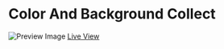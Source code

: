 # Color And Background Collect

![Preview Image](https://raw.githubusercontent.com/AsrafulislamMasrafi/Color-and-background-Collect0.1/main/Screenshot%20(3).png)
[Live View](https://asrafulislammasrafi.github.io/Color-and-background-Collect0.1/)

